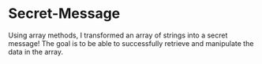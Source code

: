 # Secret-Message
Using array methods, I transformed an array of strings into a secret message! The goal is to be able to successfully retrieve and manipulate the data in the array.
